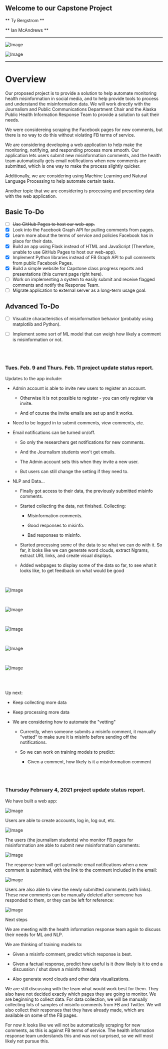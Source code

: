 ## Welcome to our Capstone Project

** Ty Bergstrom **

** Ian McAndrews **

---

![Image](https://stryvemarketing.com/wp-content/uploads/2016/04/welcome.gif)

![Image](https://stryvemarketing.com/wp-content/uploads/2016/04/image.gif)

---


# Overview

Our proposed project is to provide a solution to help automate monitoring health misinformation in social media, and to help provide tools to process and understand the misinformation data. We will work directly with the Journalism and Public Communications Department Chair and the Alaska Public Health Information Response Team to provide a solution to suit their needs.

We were considereing scraping the Facebook pages for new comments, but there is no way to do this without violating FB terms of service. 

We are considering developing a web application to help make the monitoring, notifying, and responding process more smooth. Our application lets users submit new misinformation comments, and the health team automatically gets email notifications when new comments are submitted, which is one way to make the process slightly quicker.

Additionally, we are considering using Machine Learning and Natural Language Processing to help automate certain tasks.

Another topic that we are considering is processing and presenting data with the web application. 

  
## Basic To-Do
  
  - [ ] ~~Use GitHub Pages to host our web-app.~~
  - [x] Look into the Facebook Graph API for pulling comments from pages.
  - [x] Learn more about the terms of service and policies Facebook has in place for their data.
  - [x] Build an app using Flask instead of HTML and JavaScript (Therefore, unable to use GitHub Pages to host our web-app).
  - [x] Implement Python libraries instead of FB Graph API to pull comments from public Facebook Pages.
  - [x] Build a simple website for Capstone class progress reports and presentations (this current page right here).
  - [ ] Work on implementing a system to easily submit and receive flagged comments and notify the Response Team.
  - [ ] Migrate application to external server as a long-term usage goal.
  
## Advanced To-Do
  - [ ] Visualize characteristics of misinformation behavior (probably using matplotlib and Python).
  - [ ] Implement some sort of ML model that can weigh how likely a comment is misinformation or not.




<br><br>

### Tues. Feb. 9 and Thurs. Feb. 11 project update status report.

Updates to the app include:

- Admin account is able to invite new users to register an account.

  - Otherwise it is not possible to register - you can only register via invite.
  
  - And of course the invite emails are set up and it works.

- Need to be logged in to submit comments, view comments, etc.

- Email notifications can be turned on/off.

  - So only the researchers get notifications for new comments.
  
  - And the Journalism students won't get emails.
  
  - The Admin account sets this when they invite a new user.
  
  - But users can still change the setting if they need to.

- NLP and Data...

  - Finally got access to their data, the previously submitted misinfo comments.
  
  - Started collecting the data, not finished. Collecting:
  
    - Misinformation comments.
    
    - Good responses to misinfo.
    
    - Bad responses to misinfo.
  
  - Started processing some of the data to se what we can do with it. So far, it looks like we can generate word clouds,
  extract Ngrams, extract URL links, and create visual displays.
  
  - Added webpages to display some of the data so far, to see what it looks like, to get feedback on what would be good

<br>

![Image](https://raw.githubusercontent.com/cimcandrews/CapstoneOverview/gh-pages/assets/ng.png)

<br>

![Image](https://raw.githubusercontent.com/cimcandrews/CapstoneOverview/gh-pages/assets/wc0.png)

<br>

![Image](https://raw.githubusercontent.com/cimcandrews/CapstoneOverview/gh-pages/assets/wc1.png)

<br>

![Image](https://raw.githubusercontent.com/cimcandrews/CapstoneOverview/gh-pages/assets/wc2.png)

<br>

![Image](https://raw.githubusercontent.com/cimcandrews/CapstoneOverview/gh-pages/assets/wc3.png)

<br><br>

Up next:

  - Keep collecting more data
  
  - Keep processing more data
  
  - We are considering how to automate the "vetting"
  
    - Currently, when someone submits a misinfo comment, it manually "vetted" to make sure it is misinfo before
    sending off the notifications.
    
    - So we can work on training models to predict:
    
      - Given a comment, how likely is it a misinformation comment
    




<br><br>

### Thursday February 4, 2021 project update status report.

We have built a web app:

![Image](https://blog.corp-site.envato.com/cdn-cgi/image/width=820,quality=85,format=auto/uploads/2020/03/giphy-5.gif)

Users are able to create accounts, log in, log out, etc.

![Image](https://media1.giphy.com/media/26uf9Q4RRbWl5DA88/giphy.gif)

The users (the journalism students) who monitor FB pages for misinformation are able to submit new misinformation comments:

![Image](https://raw.githubusercontent.com/cimcandrews/CapstoneOverview/gh-pages/assets/mm0.png)

The response team will get automatic email notifications when a new comment is submitted, with the link to the comment included in the email:

![Image](https://raw.githubusercontent.com/cimcandrews/CapstoneOverview/gh-pages/assets/mm1.png)

Users are also able to view the newly submitted comments (with links). These new comments can be manually deleted after someone has responded to them, or they can be left for reference:

![Image](https://raw.githubusercontent.com/cimcandrews/CapstoneOverview/gh-pages/assets/mm2.png)

Next steps

We are meeting with the health information response team again to discuss their needs for ML and NLP.

We are thinking of training models to:

- Given a misinfo comment, predict which response is best.

- Given a factual response, predict how useful is it (how likely is it to end a discussion / shut down a misinfo thread)

- Also generate word clouds and other data visualizations.

We are still discussing with the team what would work best for them. They also have not decided exactly which pages they are going to monitor. We are beginning to collect data. For data collection, we will be manually collecting lots of samples of misinfo comments from FB and Twitter. We will also collect their responses that they have already made, which are available on some of the FB pages. 

For now it looks like we will not be automatically scraping for new comments, as this is against FB terms of service. The health information response team understands this and was not surprised, so we will most likely not pursue this.

